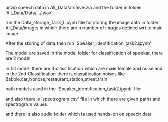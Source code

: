 unzip speech data in All_Data/archive.zip and the folder in folder 
	'All_Data/Data/.../.wav'

run the Data_storage_Task_1.ipynb file for storing the image data in folder All_Data/image/ in which there are n number of images defined wrt to main image  

After the storing of data then run 'Speaker_identification_task2.ipynb'

The model are saved in the model folder for classification of speekar.
there are 2 model 

In 1st model there are 3 classification which are male female and noise and in the 2nd Classification there is classification noises like Babble,car,Nonose,restaurant,station,street,train

both models used in the 'Speaker_identification_task2.ipynb' file

and also there is 'spectrogram.csv' file in which there are given paths and spectrogram values

and there is also audio folder which is used hands-on on speech data

